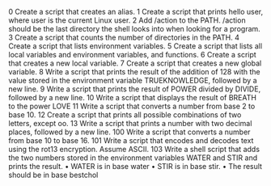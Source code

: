 0 Create a script that creates an alias.
1 Create a script that prints hello user, where user is the current Linux user.
2 Add /action to the PATH. /action should be the last directory the shell looks into when looking for a program.
3 Create a script that counts the number of directories in the PATH.
4 Create a script that lists environment variables.
5 Create a script that lists all local variables and environment variables, and functions.
6 Create a script that creates a new local variable.
7 Create a script that creates a new global variable.
8 Write a script that prints the result of the addition of 128 with the value stored in the environment variable TRUEKNOWLEDGE, followed by a new line.
9 Write a script that prints the result of POWER divided by DIVIDE, followed by a new line.
10 Write a script that displays the result of BREATH to the power LOVE
11 Write a script that converts a number from base 2 to base 10.
12 Create a script that prints all possible combinations of two letters, except oo.
13 Write a script that prints a number with two decimal places, followed by a new line.
100 Write a script that converts a number from base 10 to base 16.
101 Write a script that encodes and decodes text using the rot13 encryption. Assume ASCII.
103 Write a shell script that adds the two numbers stored in the environment variables WATER and STIR and prints the result.
•	WATER is in base water
•	STIR is in base stir.
•	The result should be in base bestchol
